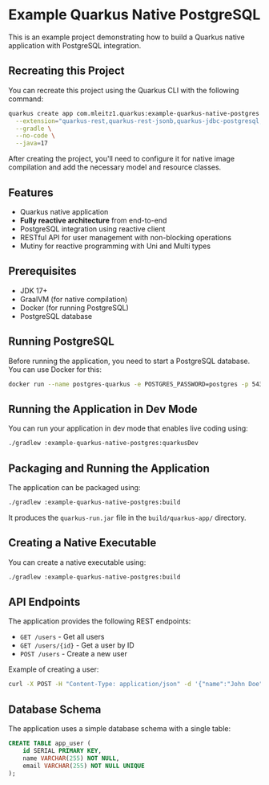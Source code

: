 # Example Quarkus Native PostgreSQL

This is an example project demonstrating how to build a Quarkus native application with PostgreSQL integration.

## Recreating this Project

You can recreate this project using the Quarkus CLI with the following command:

```bash
quarkus create app com.mleitz1.quarkus:example-quarkus-native-postgres:0.1.0-SNAPSHOT \
  --extension="quarkus-rest,quarkus-rest-jsonb,quarkus-jdbc-postgresql,quarkus-reactive-pg-client,quarkus-hibernate-orm-panache,quarkus-mutiny" \
  --gradle \
  --no-code \
  --java=17
```

After creating the project, you'll need to configure it for native image compilation and add the necessary model and resource classes.

## Features

- Quarkus native application
- **Fully reactive architecture** from end-to-end
- PostgreSQL integration using reactive client
- RESTful API for user management with non-blocking operations
- Mutiny for reactive programming with Uni and Multi types

## Prerequisites

- JDK 17+
- GraalVM (for native compilation)
- Docker (for running PostgreSQL)
- PostgreSQL database

## Running PostgreSQL

Before running the application, you need to start a PostgreSQL database. You can use Docker for this:

```bash
docker run --name postgres-quarkus -e POSTGRES_PASSWORD=postgres -p 5432:5432 -d postgres
```

## Running the Application in Dev Mode

You can run your application in dev mode that enables live coding using:

```bash
./gradlew :example-quarkus-native-postgres:quarkusDev
```

## Packaging and Running the Application

The application can be packaged using:

```bash
./gradlew :example-quarkus-native-postgres:build
```

It produces the `quarkus-run.jar` file in the `build/quarkus-app/` directory.

## Creating a Native Executable

You can create a native executable using:

```bash
./gradlew :example-quarkus-native-postgres:build
```

## API Endpoints

The application provides the following REST endpoints:

- `GET /users` - Get all users
- `GET /users/{id}` - Get a user by ID
- `POST /users` - Create a new user

Example of creating a user:

```bash
curl -X POST -H "Content-Type: application/json" -d '{"name":"John Doe","email":"john@example.com"}' http://localhost:8080/users
```

## Database Schema

The application uses a simple database schema with a single table:

```sql
CREATE TABLE app_user (
    id SERIAL PRIMARY KEY,
    name VARCHAR(255) NOT NULL,
    email VARCHAR(255) NOT NULL UNIQUE
);
```
